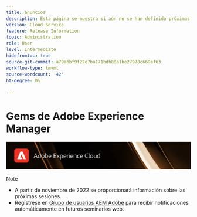 ```yaml
---
title: anuncios
description: Esta página se muestra si aún no se han definido próximas sesiones.
version: Cloud Service
feature: Release Information
topic: Administration
role: User
level: Intermediate
hidefromtoc: true
source-git-commit: a79a6bf9f22e7ba171bdb08a1be27978c669ef63
workflow-type: tm+mt
source-wordcount: '42'
ht-degree: 0%

---
```


# Gems de Adobe Experience Manager

![](/help/assets/ADX_Gems.png)

>[!NOTE]
>
>* A partir de noviembre de 2022 se proporcionará información sobre las próximas sesiones.
>* Regístrese en [Grupo de usuarios AEM Adobe](https://aem-augs.adobe.com/) para recibir notificaciones automáticamente en futuros seminarios web.